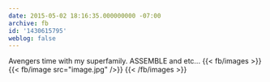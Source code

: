 ```yaml
---
date: 2015-05-02 18:16:35.000000000 -07:00
archive: fb
id: '1430615795'
weblog: false
---
```


Avengers time with my superfamily. ASSEMBLE and etc...
{{< fb/images >}}
{{< fb/image src="image.jpg" />}}
{{< /fb/images >}}
